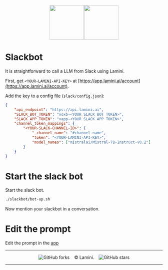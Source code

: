 <div align="center">
<img src="https://avatars.githubusercontent.com/u/130713213?s=200&v=4" width="110"><img src="https://huggingface.co/lamini/instruct-peft-tuned-12b/resolve/main/Lamini_logo.png?max-height=110" height="110">
</div>

# Slackbot

It is straightforward to call a LLM from Slack using Lamini.

First, get `<YOUR-LAMINI-API-KEY>` at [https://app.lamini.ai/account](https://app.lamini.ai/account).

Add the key to a config file (`slack/config.json`):

```json
{
    "api_endpoint": "https://api.lamini.ai",
    "SLACK_BOT_TOKEN": "xoxb-<YOUR SLACK BOT TOKEN>",
    "SLACK_APP_TOKEN": "xapp-<YOUR SLACK APP TOKEN>",
    "channel_token_mappings": {
        "<YOUR-SLACK-CHANNEL-ID>": {
            "_channel_name": "#channel-name",
            "token": "<YOUR-LAMINI-API-KEY>",
            "model_names": ["mistralai/Mistral-7B-Instruct-v0.2"]
        }
    }
}
```

# Start the slack bot

Start the slack bot.

```bash
./slackbot/bot-up.sh
```

Now mention your slackbot in a conversation.

# Edit the prompt

Edit the prompt in the [app](slack/app.py#L209C1-L220C1)

---

</div>
<div align="center">

![GitHub forks](https://img.shields.io/github/forks/lamini-ai/lamini-sdk) &ensp; © Lamini. &ensp; ![GitHub stars](https://img.shields.io/github/stars/lamini-ai/lamini-sdk)

</div>

--------
